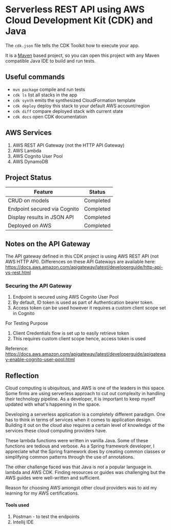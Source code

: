 # Serverless REST API using AWS Cloud Development Kit (CDK) and Java


The `cdk.json` file tells the CDK Toolkit how to execute your app.

It is a [Maven](https://maven.apache.org/) based project, so you can open this project with any Maven compatible Java IDE to build and run tests.

## Useful commands

 * `mvn package`     compile and run tests
 * `cdk ls`          list all stacks in the app
 * `cdk synth`       emits the synthesized CloudFormation template
 * `cdk deploy`      deploy this stack to your default AWS account/region
 * `cdk diff`        compare deployed stack with current state
 * `cdk docs`        open CDK documentation

## AWS Services 
1. AWS REST API Gateway (not the HTTP API Gateway)
2. AWS Lambda 
3. AWS Cognito User Pool
4. AWS DynamoDB

## Project Status

|Feature|Status  |
|--|--|
|CRUD on models|Completed  |
|Endpoint secured via Cognito|Completed  |
|Display results in JSON API| Completed
| Deployed on AWS| Completed

## Notes on the API Gateway
The API gateway defined in this CDK project is using AWS REST API (not AWS HTTP API). 
Differences on these API Gateways are available here:
https://docs.aws.amazon.com/apigateway/latest/developerguide/http-api-vs-rest.html

### Securing the API Gateway

1. Endpoint is secured using AWS Cognito User Pool
2. By default, ID token is used as part of Authentication bearer token. 
3. Access token can be used however it requires a custom client scope set in Cognito

For Testing Purpose
1. Client Credentials flow is set up to easily retrieve token
2. This requires custom client scope hence, access token is used

Reference: https://docs.aws.amazon.com/apigateway/latest/developerguide/apigateway-enable-cognito-user-pool.html

## Reflection
Cloud computing is ubiquitous, and AWS is one of the leaders in this space. Some firms are using serverless approach to cut out complexity in handling their technology pipeline. As a developer, it is important to keep myself updated with what's happening in the space. 

Developing a serverless application is a completely different paradigm. One has to think in terms of services when it comes to application design. Building it out on the cloud also requires a certain level of knowledge of the services these cloud computing providers have.

These lambda functions were written in vanilla Java. Some of these functions are tedious and verbose. As a Spring framework developer, I appreciate what the Spring framework does by creating common classes or simplifying common patterns through the use of annotations.

The other challenge faced was that Java is not a popular language in. lambda and AWS CDK. Finding resources or guides was challenging but the AWS guides were well-written and sufficient. 

Reason for choosing AWS amongst other cloud providers was to aid my learning for my AWS certifications. 

#### Tools used 
1. Postman  - to test the endpoints
2. Intellij IDE
